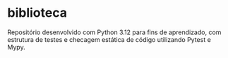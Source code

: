 # biblioteca
Repositório desenvolvido com Python 3.12 para fins de aprendizado, com estrutura de testes e checagem estática de código utilizando Pytest e Mypy.
